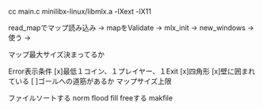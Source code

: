cc main.c minilibx-linux/libmlx.a -lXext -lX11


read_mapでマップ読み込み -> mapをValidate -> mlx_init -> new_windows -> 使う ->

マップ最大サイズ決まってるか

Error表示条件
[x]最低１コイン、１プレイヤー、１Exit
[x]四角形
[x]壁に囲まれている
[ ]ゴールへの道筋があるか
マップサイズ上限

ファイルソートする
norm
flood fill
freeする
makfile

